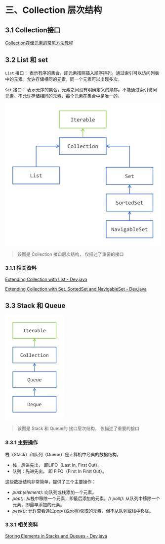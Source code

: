 # 三、Collection 层次结构

## 3.1 Collection接口

[Collection存储元素的常见方法教程](https://dev.java/learn/api/collections-framework/collection-interface/#to-array)



## 3.2 List 和 set

 `List` 接口： 表示有序的集合，即元素按照插入顺序排列。通过索引可以访问列表中的元素。允许存储相同的元素，同一个元素可以出现多次。

`Set` 接口： 表示无序的集合，元素之间没有明确定义的顺序。不能通过索引访问元素。不允许存储相同的元素，每个元素在集合中是唯一的。

![The Collection Interface Hierarchy](images/01_interfaces-hierarchy.png)

> 该图是 Collection 接口层次结构， 仅描述了重要的接口



### 3.1.1 相关资料

[Extending Collection with List - Dev.java](https://dev.java/learn/api/collections-framework/lists/)

[Extending Collection with Set, SortedSet and NavigableSet - Dev.java](https://dev.java/learn/api/collections-framework/sets/)



## 3.3 Stack 和 Queue

<img src="images/02_queue-hierarchy.png" alt="The Queue Interface Hierarchy" style="zoom:33%;" />

> 该图是 Stack 和 Queue的 接口层次结构， 仅描述了重要的接口

### 3.3.1 主要操作

栈（Stack）和队列（Queue）是计算机中经典的数据结构。

- 栈：后进先出， 即LIFO（Last In, First Out）。
- 队列：先进先出， 即 FIFO（First In First Out）。

这些数据结构非常简单，提供了三个主要操作：

- *push(element)*: 向队列或栈添加一个元素。
- *pop()*:  从栈中移除一个元素，即最后添加的元素。//  *poll()*: 从队列中移除一个元素，即最早添加的元素。
- *peek()*: 允许查看通过pop()或poll()获取的元素，但不从队列或栈中移除。





### 3.3.1 相关资料

[Storing Elements in Stacks and Queues - Dev.java](https://dev.java/learn/api/collections-framework/stacks-queues/)